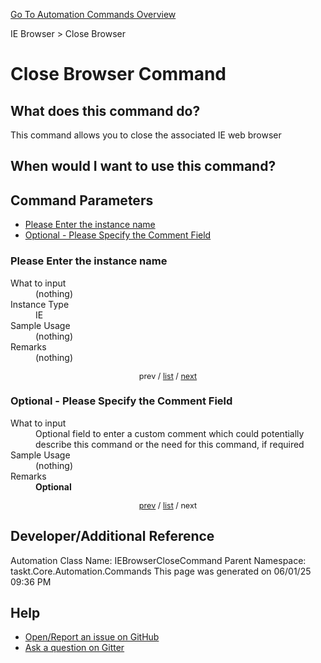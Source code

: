 <!--TITLE: Close Browser Command -->
<!-- SUBTITLE: a command in the IE Browser group. -->
[Go To Automation Commands Overview](/automation-commands.md)


IE Browser &gt; Close Browser


# Close Browser Command


## What does this command do?
This command allows you to close the associated IE web browser


## When would I want to use this command?



<a id="param_list"></a>
## Command Parameters
- [Please Enter the instance name](#param_0)
- [Optional - Please Specify the Comment Field](#param_1)


<a id="param_0"></a>
### Please Enter the instance name


<dl>
<dt>What to input</dt><dd>(nothing)</dd>
<dt>Instance Type</dt><dd>IE</dd>
<dt>Sample Usage</dt><dd>(nothing)</dd>
<dt>Remarks</dt><dd>(nothing)</dd>
</dl>




<div style="font-size: 90%; text-align: center">


prev / [list](#param_list) / [next](#param_1)


</div>


<a id="param_1"></a>
### Optional - Please Specify the Comment Field


<dl>
<dt>What to input</dt><dd>Optional field to enter a custom comment which could potentially describe this command or the need for this command, if required</dd>
<dt>Sample Usage</dt><dd>(nothing)</dd>
<dt>Remarks</dt><dd><strong>Optional</strong><br></dd>
</dl>




<div style="font-size: 90%; text-align: center">


[prev](#param_1) / [list](#param_list) / next


</div>


## Developer/Additional Reference
Automation Class Name: IEBrowserCloseCommand
Parent Namespace: taskt.Core.Automation.Commands
This page was generated on 06/01/25 09:36 PM


## Help
- [Open/Report an issue on GitHub](https://github.com/rcktrncn/taskt/issues/new)
- [Ask a question on Gitter](https://gitter.im/taskt-rpa/Lobby)
